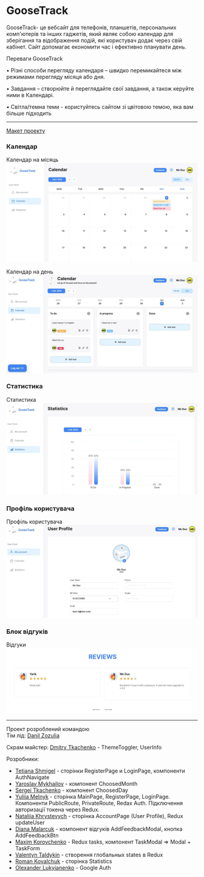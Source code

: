 # GooseTrack

GooseTrack- це вебсайт для телефонів, планшетів, персональних комп'ютерів та
інших гаджетів, який являє собою календар для зберігання та відображення подій,
які користувач додає через свій кабінет. Сайт допомагає економити час і
ефективно планувати день.

Переваги GooseTrack

• Різні способи перегляду календаря – швидко перемикайтеся між режимами
перегляду місяця або дня.

• Завдання – створюйте й переглядайте свої завдання, а також керуйте ними в
Календарі.

• Світла/темна теми - користуйтесь сайтом зі цвітовою темою, яка вам більше
підходить

---

<a href="https://www.figma.com/file/kXtsjq7Tts3YzolUVqgNsp/Goose-Track?type=design&node-id=172-1012&mode=design&t=kZx2aNhGi8r3Pdbw-0">Макет
проекту</a>

### Календар

Календар на місяць ![ChoosedMonth](./assets/calendar-choosed-month.jpg)

Календар на день ![ChoosedMonth](./assets/calendar-choosed-day.jpg)

### Статистика

Статистика ![Statistics](./assets/statistics.jpg)

### Профіль користувача

Профіль користувача ![UserProfile](./assets/user-profile.jpg)

### Блок відгуків

Відгуки ![Reviews](./assets/reviews.jpg)

---

Проект розроблений командою  
Тім лід: <a href="https://github.com/vadrille12">Danil Zozulia</a>

Скрам майстер: <a href="https://github.com/mitrytk">Dmitry Tkachenko</a> -
ThemeToggler, UserInfo

Розробники:

- <a href="https://github.com/TaniaShmigel">Tetiana Shmigel</a> - сторінки
  RegisterPage и LoginPage, компоненти AuthNavigate
- <a href="https://github.com/Yaroslav12002">Yaroslav Mykhailov</a> - компонент
  ChoosedMonth
- <a href="https://github.com/SergeiTkachenko">Sergei Tkachenko</a> - компонент
  ChoosedDay
- <a href="https://github.com/MelnykY">Yuliia Melnyk</a> - сторінка MainPage,
  RegisterPage, LoginPage. Компоненти PublicRoute, PrivateRoute, Redax Auth.
  Підключення авторизації токена через Redux.
- <a href="https://github.com/NatalieUSA">Nataliia Khrystevych</a> - сторінка
  AccountPage (User Profile), Redux updateUser
- <a href="https://github.com/diana1m">Diana Malarcuk</a> - компонент відгуків
  AddFeedbackModal, кнопка AddFeedbackBtn
- <a href="https://github.com/MaxKorovchenko">Maxim Korovchenko</a> - Redux
  tasks, компонент TaskModal => Modal + TaskForm
- <a href="https://github.com/VlikToldo">Valentyn Taldykin</a> - створення
  глобальных states в Redux
- <a href="https://github.com/romis44">Roman Kovalchuk</a> - сторінка Statistics
- <a href="https://github.com/SashaMak19">Olexander Lukyianenko</a> - Google
  Auth
